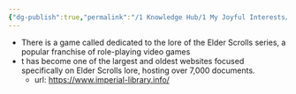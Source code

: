 ```yaml
---
{"dg-publish":true,"permalink":"/1 Knowledge Hub/1 My Joyful Interests/z Other Joyful Little Interests/Gaming/","noteIcon":""}
---
```


- There is a game called dedicated to the lore of the Elder Scrolls series, a popular franchise of role-playing video games
- t has become one of the largest and oldest websites focused specifically on Elder Scrolls lore, hosting over 7,000 documents.
	- url: https://www.imperial-library.info/
